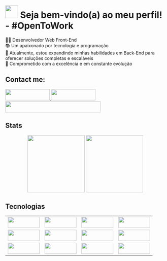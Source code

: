 # <img height=40 src="https://raw.githubusercontent.com/TheDudeThatCode/TheDudeThatCode/master/Assets/Hi.gif" /> Seja bem-vindo(a) ao meu perfil! - #OpenToWork

👨‍💻 Desenvolvedor Web Front-End
<br />
📚 Um apaixonado por tecnologia e programação
<br />
🚀 Atualmente, estou expandindo minhas habilidades em Back-End para oferecer soluções completas e escaláveis
<br />
🎯 Comprometido com a excelência e em constante evolução
<br />

## Contact me:

<div>
  <a href="https://www.linkedin.com/in/lucas-baroquello/">
    <img src="https://img.shields.io/badge/LinkedIn-0077B5?style=for-the-badge&logo=linkedin&logoColor=white" width="140" height="35">
  </a>
    <a href="https://api.whatsapp.com/send?phone=5511941139277&text=Ol%C3%A1,%20tudo%20bem?%20Encontrei%20seu%20contato%20atrav%C3%A9s%20do%20Github.%20Eu%20sou%20o/a%20(insira%20seu%20nome%20aqui).">
    <img src="https://img.shields.io/badge/WhatsApp-25D366?style=for-the-badge&logo=whatsapp&logoColor=white" width="140" height="35">
  </a>
  <img src="https://img.shields.io/badge/Email-lucasbaroquello%40hotmail.com-orange" width="300" height="35">  
</div>

## Stats

<div align="center">
  <img height=180 src="https://github-readme-stats.vercel.app/api?username=lucascbb&show_icons=true&theme=radical" />
  <img height=180 src="https://github-readme-stats.vercel.app/api/top-langs/?username=lucascbb&layout=compact&theme=radical" />
</div>

## Tecnologias

<table align="center">
  <tr>
    <td align="center"><img height=35 width="100" src="https://img.shields.io/badge/HTML5-E34F26?style=for-the-badge&logo=html5&logoColor=white" ></td>
    <td align="center"><img height=35 width="100" src="https://img.shields.io/badge/CSS3-1572B6?style=for-the-badge&logo=css3&logoColor=white" ></td>
    <td align="center"><img height=35 width="100" src=https://img.shields.io/badge/JavaScript-F7DF1E?style=for-the-badge&logo=javascript&logoColor=black ></td>
    <td align="center"><img height=35 width="100" src="https://img.shields.io/badge/Bootstrap-563D7C?style=for-the-badge&logo=bootstrap&logoColor=white" ></td>
  </tr>
  <tr>
    <td align="center"><img height=35 width="100" src="https://img.shields.io/badge/React-20232A?style=for-the-badge&logo=react&logoColor=61DAFB" />
    <td align="center"><img height=35 width="100" src="https://img.shields.io/badge/Redux-593D88?style=for-the-badge&logo=redux&logoColor=white" />
    <td align="center"><img height=35 width="100" src="https://img.shields.io/badge/GIT-E44C30?style=for-the-badge&logo=git&logoColor=white" />
    <td align="center"><img height=35 width="100" src="https://img.shields.io/badge/-TestingLibrary-%23E33332?style=for-the-badge&logo=testing-library&logoColor=white" />
  </tr>
    <tr>
    <td align="center"><img height=35 width="100" src="https://img.shields.io/badge/MySQL-005C84?style=for-the-badge&logo=mysql&logoColor=white" ></td>
    <td align="center"><img height=35 width="100" src="https://img.shields.io/badge/Jest-323330?style=for-the-badge&logo=Jest&logoColor=white" ></td>
    <td align="center"><img height=35 width="100" src="https://img.shields.io/badge/docker-%230db7ed.svg?style=for-the-badge&logo=docker&logoColor=white" ></td>
    <td align="center"><img height=35 width="100" src="https://img.shields.io/badge/Node.js-43853D?style=for-the-badge&logo=node.js&logoColor=white" ></td>
      
  </tr>
</table>
